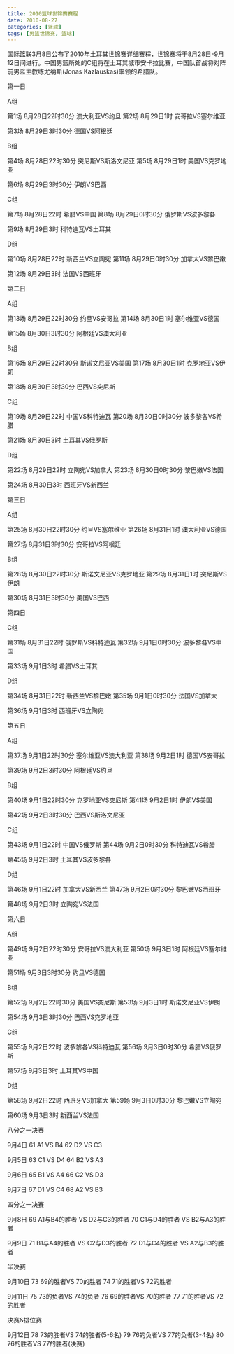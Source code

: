 ```yaml
---
title: 2010篮球世锦赛赛程
date: 2010-08-27
categories: [篮球]
tags: [男篮世锦赛, 篮球]
---
```


国际篮联3月8日公布了2010年土耳其世锦赛详细赛程，世锦赛将于8月28日-9月12日间进行。中国男篮所处的C组将在土耳其城市安卡拉比赛，中国队首战将对阵前男篮主教练尤纳斯(Jonas Kazlauskas)率领的希腊队。

第一日

A组

第1场 8月28日22时30分 澳大利亚VS约旦   第2场 8月29日1时 安哥拉VS塞尔维亚

第3场 8月29日3时30分 德国VS阿根廷

B组

第4场 8月28日22时30分 突尼斯VS斯洛文尼亚  第5场 8月29日1时 美国VS克罗地亚

第6场 8月29日3时30分 伊朗VS巴西

C组

第7场 8月28日22时 希腊VS中国   第8场 8月29日0时30分 俄罗斯VS波多黎各

第9场 8月29日3时 科特迪瓦VS土耳其

D组

第10场 8月28日22时 新西兰VS立陶宛  第11场 8月29日0时30分 加拿大VS黎巴嫩

第12场 8月29日3时 法国VS西班牙

第二日

A组

第13场 8月29日22时30分 约旦VS安哥拉  第14场 8月30日1时 塞尔维亚VS德国

第15场 8月30日3时30分 阿根廷VS澳大利亚

B组

第16场 8月29日22时30分 斯诺文尼亚VS美国  第17场 8月30日1时 克罗地亚VS伊朗

第18场 8月30日3时30分 巴西VS突尼斯

C组

第19场 8月29日22时 中国VS科特迪瓦  第20场 8月30日0时30分 波多黎各VS希腊

第21场 8月30日3时 土耳其VS俄罗斯

D组

第22场 8月29日22时 立陶宛VS加拿大  第23场 8月30日0时30分 黎巴嫩VS法国

第24场 8月30日3时 西班牙VS新西兰

第三日

A组

第25场 8月30日22时30分 约旦VS塞尔维亚  第26场 8月31日1时 澳大利亚VS德国

第27场 8月31日3时30分 安哥拉VS阿根廷

B组

第28场 8月30日22时30分 斯诺文尼亚VS克罗地亚  第29场 8月31日1时 突尼斯VS伊朗

第30场 8月31日3时30分 美国VS巴西

第四日

C组

第31场 8月31日22时 俄罗斯VS科特迪瓦  第32场 9月1日0时30分 波多黎各VS中国

第33场 9月1日3时 希腊VS土耳其

D组

第34场 8月31日22时 新西兰VS黎巴嫩  第35场 9月1日0时30分 法国VS加拿大

第36场 9月1日3时 西班牙VS立陶宛

第五日

A组

第37场 9月1日22时30分 塞尔维亚VS澳大利亚  第38场 9月2日1时 德国VS安哥拉

第39场 9月2日3时30分 阿根廷VS约旦

B组

第40场 9月1日22时30分 克罗地亚VS突尼斯   第41场 9月2日1时 伊朗VS美国

第42场 9月2日3时30分 巴西VS斯洛文尼亚

C组

第43场 9月1日22时 中国VS俄罗斯  第44场 9月2日0时30分 科特迪瓦VS希腊

第45场 9月2日3时 土耳其VS波多黎各

D组

第46场 9月1日22时 加拿大VS新西兰   第47场 9月2日0时30分 黎巴嫩VS西班牙

第48场 9月2日3时 立陶宛VS法国

第六日

A组

第49场 9月2日22时30分 安哥拉VS澳大利亚  第50场 9月3日1时 阿根廷VS塞尔维亚

第51场 9月3日3时30分 约旦VS德国

B组

第52场 9月2日22时30分 美国VS突尼斯  第53场 9月3日1时 斯诺文尼亚VS伊朗

第54场 9月3日3时30分 巴西VS克罗地亚

C组

第55场 9月2日22时 波多黎各VS科特迪瓦  第56场 9月3日0时30分 希腊VS俄罗斯

第57场 9月3日3时 土耳其VS中国

D组

第58场 9月2日22时 西班牙VS加拿大  第59场 9月3日0时30分 黎巴嫩VS立陶宛

第60场 9月3日3时 新西兰VS法国

八分之一决赛

9月4日  61 A1 VS B4  62 D2 VS C3

9月5日  63 C1 VS D4  64 B2 VS A3

9月6日  65 B1 VS A4  66 C2 VS D3

9月7日  67 D1 VS C4  68 A2 VS B3

四分之一决赛

9月8日  69 A1与B4的胜者 VS D2与C3的胜者  70 C1与D4的胜者 VS B2与A3的胜者

9月9日  71 B1与A4的胜者 VS C2与D3的胜者  72 D1与C4的胜者 VS A2与B3的胜者

半决赛

9月10日  73 69的胜者VS 70的胜者  74 71的胜者VS 72的胜者

9月11日  75 73的负者VS 74的负者  76 69的胜者VS 70的胜者  77 71的胜者VS 72的胜者

决赛&排位赛

9月12日  78 73的胜者VS 74的胜者(5-6名)  79 76的负者VS 77的负者(3-4名) 80 76的胜者VS 77的胜者(决赛)



